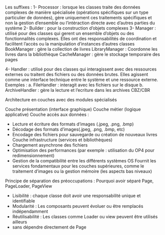Les suffixes :
1-	Processor : lorsque les classes traite des données complexes de manière spécialisée (opérations spécifiques sur un type particulier de données), gère uniquement ces traitements spécifiques et non la gestion d’ensemble ou l’intéraction directe avec d’autres parties du système
2-	Builder : pour la construction d’objets complexes
3-	Manager : utilisé pour des classes qui gerent un ensemble d’objets ou des fonctionnalités complexes. Elles ont des responsabilités de coordination et facilitent l’accès ou la manipulation d’instances d’autres classes
BookManager : gère la collection de livres
LibraryManager : Coordonne les livres dans la bibliothèque
CacheManager : gère le stockage temporaire des pages

4-	Handler : utilisé pour des classes qui interagissent avec des ressources externes ou traitent des fichiers ou des données brutes. Elles agissent comme une interface technique entre le système et une ressource externe. Exemples :
a.	FileHandler : interagit avec les fichiers sur le disque
b.	ArchiveHandler : gère la lecture et l’ecriture dans les archives CBZ/CBR

Architecture en couches avec des modules spécialisés

Couche présentation (interface graphique)
Couche métier (logique applicative)
Couche accès aux données :
-	Lecture et écriture des formats d’images (.jpeg, .png, .bmp)
-	Décodage des formats d’images(.jpeg, .png, .bmp, etc)
-	Encodage des fichiers pour sauvegarde ou création de nouveaux livres
Couche infrastructure (services et bibliothèques)
-	Chargement asynchrone des fichiers
-	Optimisation des performances (par exemple : utilisation du OP4 pour redimensionnement)
-	Gestion de la compatibilité entre les différents systèmes OS
Fournit les services fondamentaux pour les couches supérieures, comme le traitement d’images ou la gestion mémoire (les aspects bas niveaux)


Principe de séparation des préoccupations :
Pourquoi avoir séparé Page, PageLoader, PageView
-	Lisibilité : chaque classe doit avoir une responsabilité unique et identifiable
-	Modularité : Les composants peuvent évoluer ou être remplacés indépendamment
-	Réutilisabilité : Les classes comme Loader ou view peuvent être utilisés ailleurs 
-	sans dépendre directement de Page
